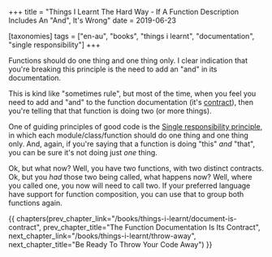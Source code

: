 +++
title = "Things I Learnt The Hard Way - If A Function Description Includes An \"And\", It's Wrong"
date = 2019-06-23

[taxonomies]
tags = ["en-au", "books", "things i learnt", "documentation", "single responsibility"]
+++

Functions should do one thing and one thing only. I clear indication that
you're breaking this principle is the need to add an "and" in its
documentation.

<!-- more -->

This is kind like "sometimes rule", but most of the time, when you feel you
need to add and "and" to the function documentation (it's
[contract](/books/things-i-learnt/document-is-contract)), then you're telling
that that function is doing two (or more things).

One of guiding principles of good code is the [Single responsibility
principle](https://en.wikipedia.org/wiki/Single_responsibility_principle), in
which each module/class/function should do one thing and one thing only. And,
again, if you're saying that a function is doing "this" _and_ "that", you can
be sure it's not doing just _one_ thing.

Ok, but what now? Well, you have two functions, with two distinct contracts.
Ok, but you _had_ those two being called, what happens now? Well, where you
called one, you now will need to call two. If your preferred language have
support for function composition, you can use that to group both functions
again.

{{ chapters(prev_chapter_link="/books/things-i-learnt/document-is-contract", prev_chapter_title="The Function Documentation Is Its Contract", next_chapter_link="/books/things-i-learnt/throw-away", next_chapter_title="Be Ready To Throw Your Code Away") }}
